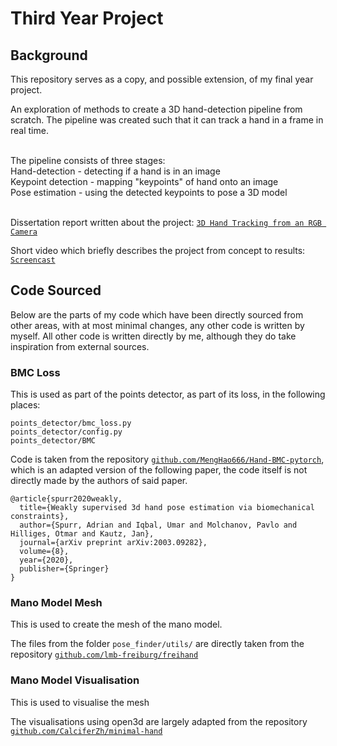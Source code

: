 # Third Year Project

## Background

This repository serves as a copy, and possible extension, of my final year project.

An exploration of methods to create a 3D hand-detection pipeline from scratch. The pipeline was created such that it can track a hand in a frame in real time.
<br><br>

The pipeline consists of three stages:
<br>
Hand-detection - detecting if a hand is in an image 
<br>
Keypoint detection - mapping "keypoints" of hand onto an image
<br>
Pose estimation - using the detected keypoints to pose a 3D model
<br><br>

Dissertation report written about the project: [`3D Hand Tracking from an RGB Camera`](Extra_Files\Ryan_Karibwami_Report.pdf)

Short video which briefly describes the project from concept to results: [`Screencast`](Extra_Files\Ryan_Karibwami_Screencast.mp4)

## Code Sourced

Below are the parts of my code which have been directly sourced from other areas, with at most minimal changes, any other code is written by myself. All other code is written directly by me, although they do take inspiration from external sources. 

### BMC Loss

This is used as part of the points detector, as part of its loss, in the following places:

```
points_detector/bmc_loss.py
points_detector/config.py
points_detector/BMC
```

Code is taken from the repository [`github.com/MengHao666/Hand-BMC-pytorch`](https://github.com/MengHao666/Hand-BMC-pytorch), which is an adapted version of the following paper, the code itself is not directly made by the authors of said paper.
```
@article{spurr2020weakly,
  title={Weakly supervised 3d hand pose estimation via biomechanical constraints},
  author={Spurr, Adrian and Iqbal, Umar and Molchanov, Pavlo and Hilliges, Otmar and Kautz, Jan},
  journal={arXiv preprint arXiv:2003.09282},
  volume={8},
  year={2020},
  publisher={Springer}
}
```

### Mano Model Mesh

This is used to create the mesh of the mano model.

The files from the folder `pose_finder/utils/` are directly taken from the repository [`github.com/lmb-freiburg/freihand`](https://github.com/lmb-freiburg/freihand)

### Mano Model Visualisation

This is used to visualise the mesh

The visualisations using open3d are largely adapted from the repository [`github.com/CalciferZh/minimal-hand`](https://github.com/CalciferZh/minimal-hand)
